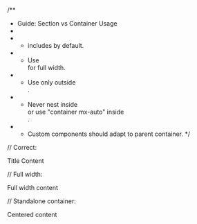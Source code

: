 /**
 * Guide: Section vs Container Usage
 *
 * - <Section> includes <Container> by default.
 * - Use <Section container={false}> for full width.
 * - Use <Container> only outside <Section>.
 * - Never nest <Container> inside <Section> or use "container mx-auto" inside <Section>.
 * - Custom components should adapt to parent container.
 */

// Correct:
<Section>
  <Heading>Title</Heading>
  <Text>Content</Text>
</Section>

// Full width:
<Section container={false}>
  <div className="w-full bg-blue-500">Full width content</div>
</Section>

// Standalone container:
<Container>
  <div>Centered content</div>
</Container>
